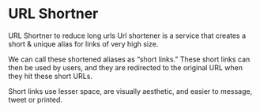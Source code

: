 # URL Shortner
URL Shortner to reduce long urls
Url shortener is a service that creates a short & unique alias for links of very high size. 



We can call these shortened aliases as “short links.” These short links can then be used by users, and they are redirected to the original URL when they hit these short URLs.


Short links use lesser space, are visually aesthetic, and easier to message, tweet or printed.
